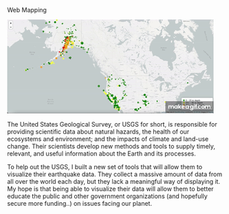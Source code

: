 Web Mapping

![](web_mapping.gif)

The United States Geological Survey, or USGS for short, is responsible for providing scientific data about natural hazards, the health of our ecosystems and environment; and the impacts of climate and land-use change. Their scientists develop new methods and tools to supply timely, relevant, and useful information about the Earth and its processes. 

To help out the USGS, I built a new set of tools that will allow them to visualize their earthquake data. They collect a massive amount of data from all over the world each day, but they lack a meaningful way of displaying it. My hope is that being able to visualize their data will allow them to better educate the public and other government organizations (and hopefully secure more funding..) on issues facing our planet.
